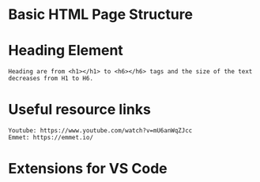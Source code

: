 # Basic HTML Page Structure

<!DOCTYPE html>            <!-- HTML Version -->
<html lang="en">            <!-- Root Element -->
<head>                      <!-- Inforamation about the page(Meta, Link, Title) -->
    <meta charset="UTF-8">
    <meta http-equiv="X-UA-Compatible" content="IE=edge">
    <meta name="viewport" content="width=device-width, initial-scale=1.0">
    <title>Document</title> <!-- Page Title -->
</head>
<body>                      <!-- What will be displayed on the page -->   
    
</body>
</html>

# Heading Element

    Heading are from <h1></h1> to <h6></h6> tags and the size of the text decreases from H1 to H6.

# Useful resource links

    Youtube: https://www.youtube.com/watch?v=mU6anWqZJcc
    Emmet: https://emmet.io/

# Extensions for VS Code